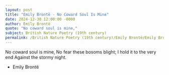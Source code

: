 ```yaml
---
layout: post
title: "Emily Brontë - No Coward Soul Is Mine"
date: 2024-12-30 12:00:00 -0000
author: Emily Brontë
quote: "No coward soul is mine,"
subject: British Nature Poetry (19th century)
permalink: /British Nature Poetry (19th century)/Emily Brontë/Emily Brontë - No Coward Soul Is Mine
---
```


No coward soul is mine,
No fear these bosoms blight;
I hold it to the very end
Against the stormy night.

- Emily Brontë
